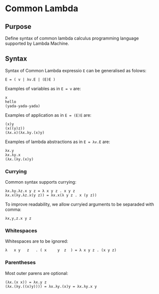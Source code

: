 # Common Lambda

## Purpose

Define syntax of common lambda calculus programming language supported by Lambda Machine.

## Syntax

Syntax of Common Lambda expressio `E` can be generalised as folows:

```
E = ( v | λv.E | (E)E )
```

Examples of variables as in `E = v` are:

```
x
hello
(yada-yada-yada)
```

Examples of application as in `E = (E)E` are:

```
(x)y
(x((y)z))
(λx.x)(λx.λy.(x)y)
```

Examples of lambda abstractions as in `E = λv.E` are:

```
λx.y
λx.λy.x
(λx.(λy.(x)y)
```

### Currying

Common syntax supports currying:

```
λx.λy.λz.x y z = λ x y z . x y z
λx.x(λy.λz.x(y z)) = λx.x(λ y z . x (y z))
```

To improve readability, we allow curryied arguments to be separaded with comma:

```
λx,y,z.x y z
```

### Whitespaces

Whitespaces are to be ignored:

```
λ   x y   z   . ( x     y  z  ) = λ x y z . (x y z)
```

### Parentheses 

Most outer parens are optional:

```
(λx.(x x)) = λx.y z
(λx.(λy.((x)y)))) = λx.λy.(x)y = λx.λy.x y
```
